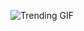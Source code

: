 ![Trending GIF](https://media3.giphy.com/media/v1.Y2lkPThiYjIxNzcyYWN5azRheXFmZGpleWljMW9zd2pqMWY2OG9pajdzbzc3czA5eWN0cyZlcD12MV9naWZzX3NlYXJjaCZjdD1n/fryY00CO4xCz4uJuDQ/giphy.gif)
